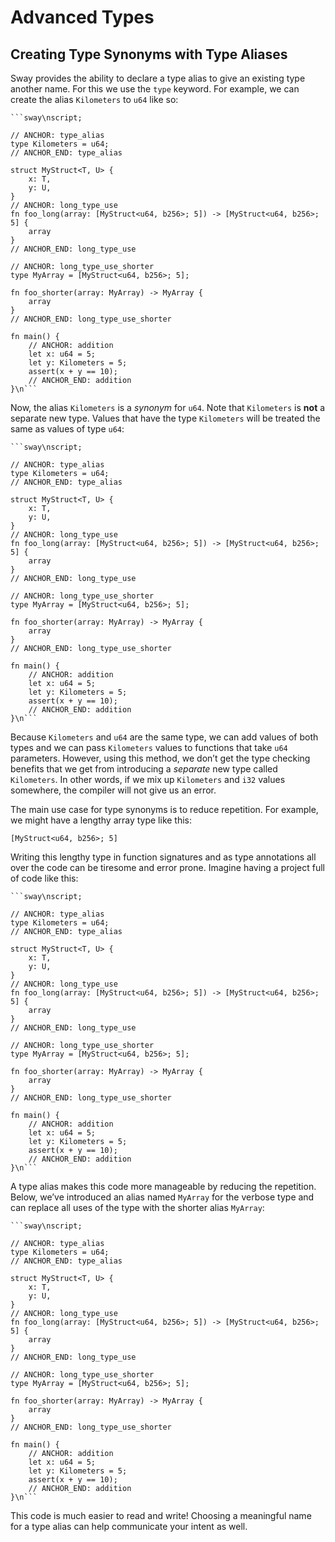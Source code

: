 # Advanced Types

## Creating Type Synonyms with Type Aliases

Sway provides the ability to declare a type alias to give an existing type another name. For this we use the `type` keyword. For example, we can create the alias `Kilometers` to `u64` like so:

```sway
```sway\nscript;

// ANCHOR: type_alias 
type Kilometers = u64;
// ANCHOR_END: type_alias 

struct MyStruct<T, U> {
    x: T,
    y: U,
}
// ANCHOR: long_type_use
fn foo_long(array: [MyStruct<u64, b256>; 5]) -> [MyStruct<u64, b256>; 5] {
    array
}
// ANCHOR_END: long_type_use

// ANCHOR: long_type_use_shorter
type MyArray = [MyStruct<u64, b256>; 5];

fn foo_shorter(array: MyArray) -> MyArray {
    array
}
// ANCHOR_END: long_type_use_shorter

fn main() {
    // ANCHOR: addition 
    let x: u64 = 5;
    let y: Kilometers = 5;
    assert(x + y == 10);
    // ANCHOR_END: addition 
}\n```
```

Now, the alias `Kilometers` is a _synonym_ for `u64`. Note that `Kilometers` is **not** a separate new type. Values that have the type `Kilometers` will be treated the same as values of type `u64`:

```sway
```sway\nscript;

// ANCHOR: type_alias 
type Kilometers = u64;
// ANCHOR_END: type_alias 

struct MyStruct<T, U> {
    x: T,
    y: U,
}
// ANCHOR: long_type_use
fn foo_long(array: [MyStruct<u64, b256>; 5]) -> [MyStruct<u64, b256>; 5] {
    array
}
// ANCHOR_END: long_type_use

// ANCHOR: long_type_use_shorter
type MyArray = [MyStruct<u64, b256>; 5];

fn foo_shorter(array: MyArray) -> MyArray {
    array
}
// ANCHOR_END: long_type_use_shorter

fn main() {
    // ANCHOR: addition 
    let x: u64 = 5;
    let y: Kilometers = 5;
    assert(x + y == 10);
    // ANCHOR_END: addition 
}\n```
```

Because `Kilometers` and `u64` are the same type, we can add values of both types and we can pass `Kilometers` values to functions that take `u64` parameters. However, using this method, we don’t get the type checking benefits that we get from introducing a _separate_ new type called `Kilometers`. In other words, if we mix up `Kilometers` and `i32` values somewhere, the compiler will not give us an error.

The main use case for type synonyms is to reduce repetition. For example, we might have a lengthy array type like this:

```sway
[MyStruct<u64, b256>; 5]
```

Writing this lengthy type in function signatures and as type annotations all over the code can be tiresome and error prone. Imagine having a project full of code like this:

```sway
```sway\nscript;

// ANCHOR: type_alias 
type Kilometers = u64;
// ANCHOR_END: type_alias 

struct MyStruct<T, U> {
    x: T,
    y: U,
}
// ANCHOR: long_type_use
fn foo_long(array: [MyStruct<u64, b256>; 5]) -> [MyStruct<u64, b256>; 5] {
    array
}
// ANCHOR_END: long_type_use

// ANCHOR: long_type_use_shorter
type MyArray = [MyStruct<u64, b256>; 5];

fn foo_shorter(array: MyArray) -> MyArray {
    array
}
// ANCHOR_END: long_type_use_shorter

fn main() {
    // ANCHOR: addition 
    let x: u64 = 5;
    let y: Kilometers = 5;
    assert(x + y == 10);
    // ANCHOR_END: addition 
}\n```
```

A type alias makes this code more manageable by reducing the repetition. Below, we’ve introduced an alias named `MyArray` for the verbose type and can replace all uses of the type with the shorter alias `MyArray`:

```sway
```sway\nscript;

// ANCHOR: type_alias 
type Kilometers = u64;
// ANCHOR_END: type_alias 

struct MyStruct<T, U> {
    x: T,
    y: U,
}
// ANCHOR: long_type_use
fn foo_long(array: [MyStruct<u64, b256>; 5]) -> [MyStruct<u64, b256>; 5] {
    array
}
// ANCHOR_END: long_type_use

// ANCHOR: long_type_use_shorter
type MyArray = [MyStruct<u64, b256>; 5];

fn foo_shorter(array: MyArray) -> MyArray {
    array
}
// ANCHOR_END: long_type_use_shorter

fn main() {
    // ANCHOR: addition 
    let x: u64 = 5;
    let y: Kilometers = 5;
    assert(x + y == 10);
    // ANCHOR_END: addition 
}\n```
```

This code is much easier to read and write! Choosing a meaningful name for a type alias can help communicate your intent as well.
